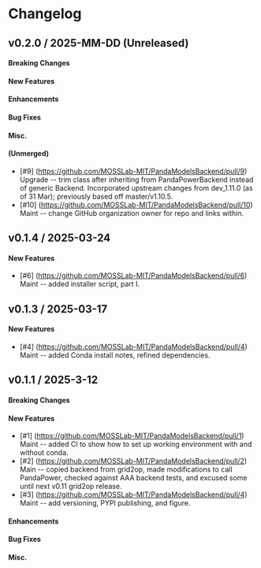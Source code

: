 # Changelog

<!--
## vX.Y.0 / 2025-MM-DD (Unreleased)

#### Breaking Changes

#### New Features

#### Enhancements

#### Bug Fixes

#### Misc.

#### (Unmerged)

-->


## v0.2.0 / 2025-MM-DD (Unreleased)

#### Breaking Changes

#### New Features

#### Enhancements

#### Bug Fixes

#### Misc.

#### (Unmerged)
 * [\#9] (https://github.com/MOSSLab-MIT/PandaModelsBackend/pull/9) Upgrade --
   trim class after inheriting from PandaPowerBackend instead of generic Backend.
   Incorporated upstream changes from dev_1.11.0 (as of 31 Mar); previously
   based off master/v1.10.5.
 * [\#10] (https://github.com/MOSSLab-MIT/PandaModelsBackend/pull/10) Maint --
   change GitHub organization owner for repo and links within.


## v0.1.4 / 2025-03-24

#### New Features
 * [\#6] (https://github.com/MOSSLab-MIT/PandaModelsBackend/pull/6) Maint --
   added installer script, part I.


## v0.1.3 / 2025-03-17

#### New Features
 * [\#4] (https://github.com/MOSSLab-MIT/PandaModelsBackend/pull/4) Maint --
   added Conda install notes, refined dependencies.


## v0.1.1 / 2025-3-12

#### Breaking Changes

#### New Features
 * [\#1] (https://github.com/MOSSLab-MIT/PandaModelsBackend/pull/1) Maint --
   added CI to show how to set up working environment with and without conda.
 * [\#2] (https://github.com/MOSSLab-MIT/PandaModelsBackend/pull/2) Main --
   copied backend from grid2op, made modifications to call PandaPower, checked
   against AAA backend tests, and excused some until next v0.11 grid2op release.
 * [\#3] (https://github.com/MOSSLab-MIT/PandaModelsBackend/pull/4) Maint --
   add versioning, PYPI publishing, and figure.

#### Enhancements

#### Bug Fixes

#### Misc.

